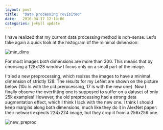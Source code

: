 ```yaml
---
layout: post
title:  "Data processing revisited"
date:   2016-04-17 12:18:00
categories: jekyll update
---
```


I have realized that my current data processing method is non-sense. Let's take again
a quick look at the histogram of the minimal dimension:

![min_dims]({{site.baseurl}}/downloads/shapes.png)

For most images *both* dimensions are more than 300. This means that by choosing
a 128x128 window I focus only on a small part of the image.

I tried a new preprocessing, which resizes the images to have a minimal dimension
of strictly 128. The results for my LeNet are shown on the picture below (10c is with the old prerocessing, 17 is with the new one). Now I finally observe the overfitting one is supposed
to suffer on a dataset of only 25k examples! However, the old preprocessing had
a strong data augmentation effect, which I think I lack with the new one. I think
I should keep margins along both dimensions, much like they do it in AlexNet paper:
their network expects 224x224 image, but they crop it from a 256x256 one.

![new_preproc]({{site.baseurl}}/downloads/new_preprocessing.png)
